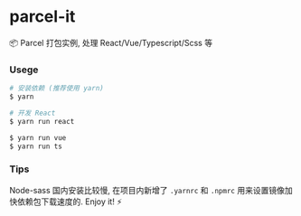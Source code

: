 # parcel-it
:package: Parcel 打包实例, 处理 React/Vue/Typescript/Scss 等

### Usege

```bash
# 安装依赖 (推荐使用 yarn)
$ yarn

# 开发 React
$ yarn run react

$ yarn run vue
$ yarn run ts
```

### Tips

Node-sass 国内安装比较慢, 在项目内新增了 `.yarnrc` 和 `.npmrc` 用来设置镜像加快依赖包下载速度的. Enjoy it! :zap: